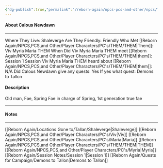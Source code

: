 ```yaml
---
{"dg-publish":true,"permalink":"/reborn-again/npcs-pcs-and-other/npcs/friendly/calous-newdawn/"}
---
```



#### About Calous Newdawn
---
Where They Live: Shaleverge
Are They Friendly: Friendly 
Who Met [[Reborn Again/NPCS,PCS,and Other/Player Characters/PC's/THEM/THEM\|Them]]: Viv Myria Maria THEM
When Did Viv Myria Maria THEM meet [[Reborn Again/NPCS,PCS,and Other/Player Characters/PC's/THEM/THEM\|them]]: Session 1
Session Viv Myria Maria THEM heard about [[Reborn Again/NPCS,PCS,and Other/Player Characters/PC's/THEM/THEM\|them]]: N/A
Did Calous Newdawn give any quests: Yes
	If yes what quest: Demons to Tallon


#### Description
Old man, Fae, Spring Fae in charge of Spring, 1st generation true fae

---

#### Notes
---
[[Reborn Again/Locations Gone to/Tallan/Shaleverge\|Shaleverge]]
[[Reborn Again/NPCS,PCS,and Other/Player Characters/PC's/Viv\|Viv]]
[[Reborn Again/NPCS,PCS,and Other/Player Characters/PC's/Maria\|Maria]]
[[Reborn Again/NPCS,PCS,and Other/Player Characters/PC's/THEM/THEM\|THEM]]
[[Reborn Again/NPCS,PCS,and Other/Player Characters/PC's/Myria\|Myria]]
[[Reborn Again/Session Notes/Session 1\|Session 1]]
[[Reborn Again/Quests for Campaign/Demons to Tallon\|Demons to Tallon]]


